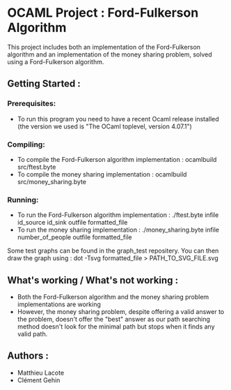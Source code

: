 # OCAML Project : Ford-Fulkerson Algorithm

This project includes both an implementation of the Ford-Fulkerson algorithm and an implementation of the money sharing problem, solved using a Ford-Fulkerson algorithm.

## Getting Started :

### Prerequisites:

- To run this program you need to have a recent Ocaml release installed (the version we used is "The OCaml toplevel, version 4.07.1")

### Compiling:

- To compile the Ford-Fulkerson algorithm implementation : ocamlbuild src/ftest.byte
- To compile the money sharing implementation : ocamlbuild src/money_sharing.byte

### Running:

- To run the Ford-Fulkerson algorithm implementation :
./ftest.byte infile id_source id_sink outfile formatted_file
- To run the money sharing implementation :
./money_sharing.byte infile number_of_people outfile formatted_file

Some test graphs can be found in the graph_test repositery.
You can then draw the graph using : dot -Tsvg formatted_file > PATH_TO_SVG_FILE.svg

## What's working / What's not working :

- Both the Ford-Fulkerson algorithm and the money sharing problem implementations are working
- However, the money sharing problem, despite offering a valid answer to the problem, doesn't offer the "best" answer as our path searching method doesn't look for the minimal path but stops when it finds any valid path.

## Authors :

- Matthieu Lacote
- Clément Gehin
